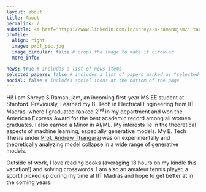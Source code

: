 ```yaml
---
layout: about
title: About
permalink: /
subtitle: <a href="https://www.linkedin.com/in/shreya-s-ramanujam/" target="_blank">LinkedIn</a>. <a href="https://github.com/thegrey007" target="_blank">GitHub</a>. <a href="mailto:sramanuj@stanford.edu">Email</a>. 
profile:
  align: right
  image: prof_pic.jpg
  image_circular: false # crops the image to make it circular
  more_info:   

news: true # includes a list of news items
selected_papers: false # includes a list of papers marked as "selected={true}"
social: false # includes social icons at the bottom of the page
---
```


Hi! I am Shreya S Ramanujam, an incoming first-year MS EE student at Stanford. Previously, I earned my B. Tech in Electrical Engineering from IIT Madras, where I graduated ranked 2<sup>nd</sup> in my department and won the American Express Award for the best academic record among all women graduates. I also earned a Minor in AI/ML. My interests lie in the theoretical aspects of machine learning, especially generative models. My B. Tech Thesis under [Prof. Andrew Thangaraj](https://www.ee.iitm.ac.in/andrew/) was on experimentally and theoretically analyzing model collapse in a wide range of generative models.

Outside of work, I love reading books (averaging 18 hours on my kindle this vacation!) and solving crosswords. I am also an amateur tennis player, a sport I picked up during my time at IIT Madras and hope to get better at in the coming years.

